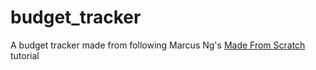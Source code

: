 # budget_tracker

A budget tracker made from following Marcus Ng's [Made From Scratch](https://www.youtube.com/watch?v=3vhWx2LT-SY) tutorial

